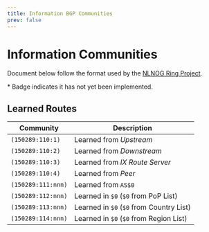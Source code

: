 ```yaml
---
title: Information BGP Communities
prev: false
---
```


# Information Communities

Document below follow the format used by the [NLNOG Ring Project](https://ring.nlnog.net).

\* Badge <Badge type="warning" text="✘" /> indicates it has not yet been implemented.

## Learned Routes

| Community          | Description                                                               |
| ------------------ | ------------------------------------------------------------------------- |
| `(150289:110:1)`   | Learned from _Upstream_                                                   |
| `(150289:110:2)`   | Learned from _Downstream_                                                 |
| `(150289:110:3)`   | Learned from _IX Route Server_                                            |
| `(150289:110:4)`   | Learned from _Peer_                                                       |
| `(150289:111:nnn)` | Learned from `AS$0`                                                       |
| `(150289:112:nnn)` | Learned in `$0` (`$0` from PoP List)                                      |
| `(150289:113:nnn)` | Learned in `$0` (`$0` from Country List)                                  |
| `(150289:114:nnn)` | Learned in `$0` (`$0` from Region List) <Badge type="warning" text="✘" /> |
